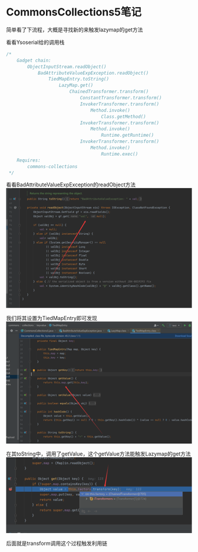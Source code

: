 # CommonsCollections5笔记

简单看了下流程，大概是寻找新的来触发lazymap的get方法

看看Ysoserial给的调用栈

```java
/*
	Gadget chain:
        ObjectInputStream.readObject()
            BadAttributeValueExpException.readObject()
                TiedMapEntry.toString()
                    LazyMap.get()
                        ChainedTransformer.transform()
                            ConstantTransformer.transform()
                            InvokerTransformer.transform()
                                Method.invoke()
                                    Class.getMethod()
                            InvokerTransformer.transform()
                                Method.invoke()
                                    Runtime.getRuntime()
                            InvokerTransformer.transform()
                                Method.invoke()
                                    Runtime.exec()
	Requires:
		commons-collections
 */
```

看看BadAttributeValueExpException的readObject方法![](img/1.png)

我们将其设置为TiedMapEntry即可发现![](img/2.png)

在其toString中，调用了getValue，这个getValue方法能触发Lazymap的get方法![](img/3.png)

后面就是transform调用这个过程触发利用链